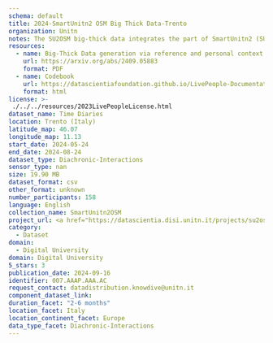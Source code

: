 ```yaml
---
schema: default
title: 2024-SmartUnitn2 OSM Big Thick Data-Trento
organization: Unitn
notes: The SU2OSM big-thick data integrates the part of SmartUnitn2 (SU2) dataset with the OpenStreetMap (OSM) dataset from Geofabrik. The SU2 dataset contains the personal big-thick data of 158 university students over a period of four weeks, which generating a sequence of personal contexts. We extracted the massive real-world places in Trentino region from OSM dataset, building provides the Reference Context. The generated SU2OSM big-thick data totally represents 104,414 personal contexts of 158 university students, a reference context which contains 147 Trentino places, where 1955 personal contexts are unified in the reference context. We updated the SU2OSM data by adding fake years for dates to facilitate ease of use. Part of the SU2OSM data has been assigned new and more reasonable datatypes.
resources:
  - name: Big-Thick Data generation via reference and personal context unification
    url: https://arxiv.org/abs/2409.05883
    format: PDF
  - name: Codebook
    url: https://datascientiafoundation.github.io/LivePeople-Documentation/codebooks/2024-OSM-Trento-timediaries.html
    format: html
license: >-
 ./../../resources/2023LivePeopleLicense.html
dataset_name: Time Diaries
location: Trento (Italy)
latitude_map: 46.07
longitude_map: 11.13
start_date: 2024-05-24
end_date: 2024-08-24
dataset_type: Diachronic-Interactions
sensor_type: nan
size: 19.90 MB
dataset_format: csv
other_format: unknown
number_participants: 158
language: English
collection_name: SmartUnitn2OSM
project_url: <a href="https://datascientia.disi.unitn.it/projects/su2osm/">https://datascientia.disi.unitn.it/projects/su2osm/</a>
category: 
  - Dataset
domain: 
  - Digital University
domain: Digital University
5_stars: 3
publication_date: 2024-09-16
identifier: 007.AAAP.AAA.AC
request_contact: datadistribution.knowdive@unitn.it
component_dataset_link: 
duration_facet: "2-6 months"
location_facet: Italy
location_continent_facet: Europe
data_type_facet: Diachronic-Interactions
---
```

